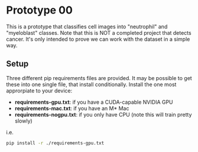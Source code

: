 # Prototype 00

This is a prototype that classifies cell images into "neutrophil" and "myeloblast" classes. Note that this is
NOT a completed project that detects cancer. It's only intended to prove we can work with the dataset in a
simple way.

## Setup

Three different pip requirements files are provided. It may be possible to get these into one single file,
that install conditionally. Install the one most approrpiate to your device:

* __requirements-gpu.txt__: if you have a CUDA-capable NVIDIA GPU
* __requirements-mac.txt__: if you have an M* Mac
* __requirements-nogpu.txt__: if you only have CPU (note this will train pretty slowly)

i.e.

```bash
pip install -r ./requirements-gpu.txt
```
